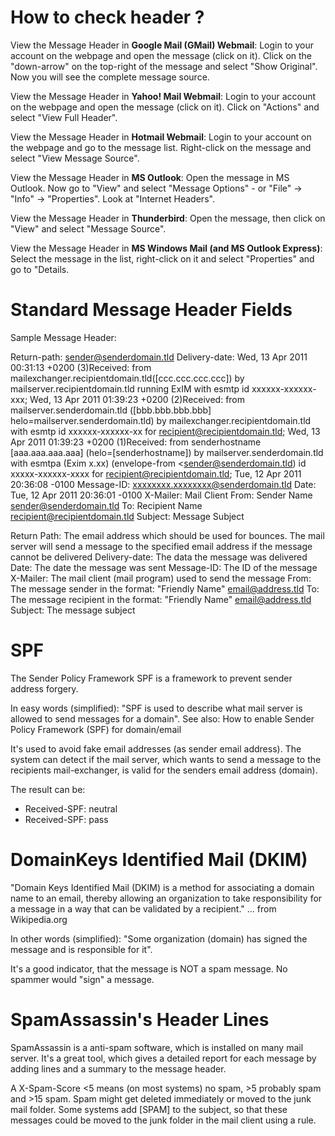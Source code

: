 # How to check header ?

View the Message Header in **Google Mail (GMail) Webmail**:
Login to your account on the webpage and open the message (click on it). Click on the "down-arrow" on the top-right of the message and select "Show Original". Now you will see the complete message source.

View the Message Header in **Yahoo! Mail Webmail**:
Login to your account on the webpage and open the message (click on it). 
Click on "Actions" and select "View Full Header".

View the Message Header in **Hotmail Webmail**:
Login to your account on the webpage and go to the message list. 
Right-click on the message and select "View Message Source". 

View the Message Header in **MS Outlook**:
Open the message in MS Outlook. Now go to "View" and select "Message Options" - or "File" -> "Info" -> "Properties".
Look at "Internet Headers".

View the Message Header in **Thunderbird**:
Open the message, then click on "View" and select "Message Source".

View the Message Header in **MS Windows Mail (and MS Outlook Express)**:
Select the message in the list, right-click on it and select "Properties" and go to "Details.

# Standard Message Header Fields

Sample Message Header:

Return-path: <sender@senderdomain.tld>
Delivery-date: Wed, 13 Apr 2011 00:31:13 +0200
(3)Received: from mailexchanger.recipientdomain.tld([ccc.ccc.ccc.ccc])
by mailserver.recipientdomain.tld running ExIM with esmtp
id xxxxxx-xxxxxx-xxx; Wed, 13 Apr 2011 01:39:23 +0200
(2)Received: from mailserver.senderdomain.tld ([bbb.bbb.bbb.bbb] helo=mailserver.senderdomain.tld)
by mailexchanger.recipientdomain.tld with esmtp id xxxxxx-xxxxxx-xx
for recipient@recipientdomain.tld; Wed, 13 Apr 2011 01:39:23 +0200
(1)Received: from senderhostname [aaa.aaa.aaa.aaa] (helo=[senderhostname])
by mailserver.senderdomain.tld with esmtpa (Exim x.xx)
(envelope-from <sender@senderdomain.tld) id xxxxx-xxxxxx-xxxx
for recipient@recipientdomain.tld; Tue, 12 Apr 2011 20:36:08 -0100
Message-ID: <xxxxxxxx.xxxxxxxx@senderdomain.tld>
Date: Tue, 12 Apr 2011 20:36:01 -0100
X-Mailer: Mail Client
From: Sender Name <sender@senderdomain.tld>
To: Recipient Name <recipient@recipientdomain.tld>
Subject: Message Subject

Return Path: The email address which should be used for bounces.
The mail server will send a message to the specified email address if the message cannot be delivered
Delivery-date: The data the message was delivered
Date: The date the message was sent
Message-ID: The ID of the message
X-Mailer: The mail client (mail program) used to send the message
From: The message sender in the format: "Friendly Name" <email@address.tld>
To: The message recipient in the format: "Friendly Name" <email@address.tld>
Subject: The message subject

# SPF

The Sender Policy Framework SPF is a framework to prevent sender address forgery.

In easy words (simplified): 
"SPF is used to describe what mail server is allowed to send messages for a domain".
See also: How to enable Sender Policy Framework (SPF) for domain/email

It's used to avoid fake email addresses (as sender email address). The system can detect if the mail server, which wants to send a message to the recipients mail-exchanger, is valid for the senders email address (domain).

The result can be:
- Received-SPF: neutral
- Received-SPF: pass

# DomainKeys Identified Mail (DKIM)

"Domain Keys Identified Mail (DKIM) is a method for associating a domain name to an email, thereby allowing an organization to take responsibility for a message in a way that can be validated by a recipient." ... from Wikipedia.org

In other words (simplified): 
"Some organization (domain) has signed the message and is responsible for it".

It's a good indicator, that the message is NOT a spam message. No spammer would "sign" a message.

# SpamAssassin's Header Lines
SpamAssassin is a anti-spam software, which is installed on many mail server. It's a great tool, which gives a detailed report for each message by adding lines and a summary to the message header.

A X-Spam-Score <5 means (on most systems) no spam, >5 probably spam and >15 spam. Spam might get deleted immediately or moved to the junk mail folder. Some systems add [SPAM] to the subject, so that these messages could be moved to the junk folder in the mail client using a rule.
